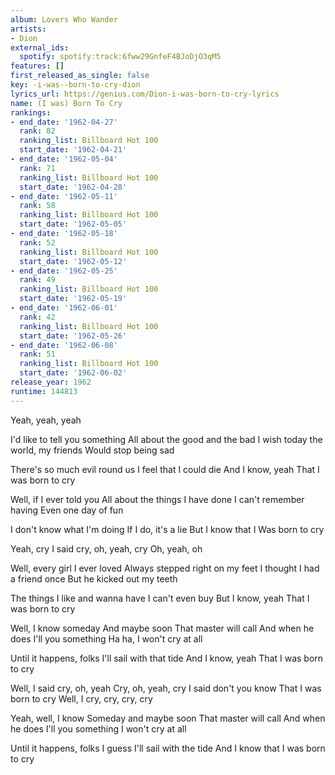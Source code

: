 ```yaml
---
album: Lovers Who Wander
artists:
- Dion
external_ids:
  spotify: spotify:track:6fww29GnfeF4BJoDjO3qM5
features: []
first_released_as_single: false
key: -i-was--born-to-cry-dion
lyrics_url: https://genius.com/Dion-i-was-born-to-cry-lyrics
name: (I was) Born To Cry
rankings:
- end_date: '1962-04-27'
  rank: 82
  ranking_list: Billboard Hot 100
  start_date: '1962-04-21'
- end_date: '1962-05-04'
  rank: 71
  ranking_list: Billboard Hot 100
  start_date: '1962-04-28'
- end_date: '1962-05-11'
  rank: 58
  ranking_list: Billboard Hot 100
  start_date: '1962-05-05'
- end_date: '1962-05-18'
  rank: 52
  ranking_list: Billboard Hot 100
  start_date: '1962-05-12'
- end_date: '1962-05-25'
  rank: 49
  ranking_list: Billboard Hot 100
  start_date: '1962-05-19'
- end_date: '1962-06-01'
  rank: 42
  ranking_list: Billboard Hot 100
  start_date: '1962-05-26'
- end_date: '1962-06-08'
  rank: 51
  ranking_list: Billboard Hot 100
  start_date: '1962-06-02'
release_year: 1962
runtime: 144813
---
```

Yeah, yeah, yeah

I'd like to tell you something
All about the good and the bad
I wish today the world, my friends
Would stop being sad

There's so much evil round us
I feel that I could die
And I know, yeah
That I was born to cry

Well, if I ever told you
All about the things I have done
I can't remember having
Even one day of fun

I don't know what I'm doing
If I do, it's a lie
But I know that I
Was born to cry

Yeah, cry
I said cry, oh, yeah, cry
Oh, yeah, oh

Well, every girl I ever loved
Always stepped right on my feet
I thought I had a friend once
But he kicked out my teeth

The things I like and wanna have
I can't even buy
But I know, yeah
That I was born to cry

Well, I know someday
And maybe soon
That master will call
And when he does
I'll you something
Ha ha, I won't cry at all

Until it happens, folks
I'll sail with that tide
And I know, yeah
That I was born to cry

Well, I said cry, oh, yeah
Cry, oh, yeah, cry
I said don't you know
That I was born to cry
Well, I cry, cry, cry, cry

Yeah, well, I know
Someday and maybe soon
That master will call
And when he does
I'll you something
I won't cry at all

Until it happens, folks
I guess I'll sail with the tide
And I know that I was born to cry
